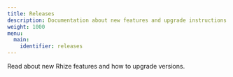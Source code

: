 ```yaml
---
title: Releases
description: Documentation about new features and upgrade instructions.
weight: 1000
menu:
  main:
    identifier: releases
---
```


Read about new Rhize features and how to upgrade versions.

